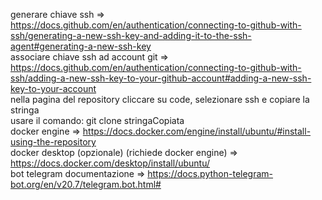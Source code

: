 generare chiave ssh => https://docs.github.com/en/authentication/connecting-to-github-with-ssh/generating-a-new-ssh-key-and-adding-it-to-the-ssh-agent#generating-a-new-ssh-key <br />
associare chiave ssh ad account git => https://docs.github.com/en/authentication/connecting-to-github-with-ssh/adding-a-new-ssh-key-to-your-github-account#adding-a-new-ssh-key-to-your-account <br />
nella pagina del repository cliccare su code, selezionare ssh e copiare la stringa <br />
usare il comando: git clone stringaCopiata <br />
docker engine => https://docs.docker.com/engine/install/ubuntu/#install-using-the-repository <br />
docker desktop (opzionale) (richiede docker engine) => https://docs.docker.com/desktop/install/ubuntu/ <br />
bot telegram documentazione => https://docs.python-telegram-bot.org/en/v20.7/telegram.bot.html# <br />
